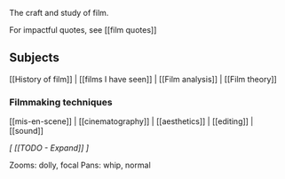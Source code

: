 The craft and study of film.

For impactful quotes, see [[film quotes]]

## Subjects
[[History of film]] | [[films I have seen]] | [[Film analysis]] | [[Film theory]]

### Filmmaking techniques
[[mis-en-scene]] | [[cinematography]] | [[aesthetics]] | [[editing]] | [[sound]]

*[ [[TODO - Expand]] ]*

Zooms: dolly, focal
Pans: whip, normal
